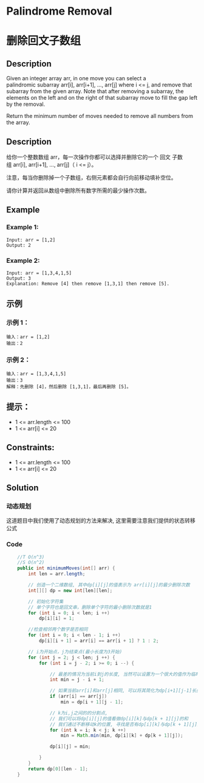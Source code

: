 # Palindrome Removal
# 删除回文子数组

## Description
Given an integer array arr, in one move you can select a palindromic subarray arr[i], arr[i+1], ..., arr[j] where i <= j, and remove that subarray from the given array. Note that after removing a subarray, the elements on the left and on the right of that subarray move to fill the gap left by the removal.

Return the minimum number of moves needed to remove all numbers from the array.

## Description
给你一个整数数组 arr，每一次操作你都可以选择并删除它的一个 回文 子数组 arr[i], arr[i+1], ..., arr[j]（ i <= j）。

注意，每当你删除掉一个子数组，右侧元素都会自行向前移动填补空位。

请你计算并返回从数组中删除所有数字所需的最少操作次数。


## Example
### Example 1:
    Input: arr = [1,2]
    Output: 2

### Example 2:
    Input: arr = [1,3,4,1,5]
    Output: 3
    Explanation: Remove [4] then remove [1,3,1] then remove [5].


## 示例
### 示例 1：
    输入：arr = [1,2]
    输出：2

### 示例 2：
    输入：arr = [1,3,4,1,5]
    输出：3
    解释：先删除 [4]，然后删除 [1,3,1]，最后再删除 [5]。

## 提示：
* 1 <= arr.length <= 100
* 1 <= arr[i] <= 20

## Constraints:
* 1 <= arr.length <= 100
* 1 <= arr[i] <= 20


## Solution
### 动态规划
这道题目中我们使用了动态规划的方法来解决, 这里需要注意我们提供的状态转移公式

### Code

```java
    //T O(n^3)
    //S O(n^2)
    public int minimumMoves(int[] arr) {
        int len = arr.length;

        // 创造一个二维数组, 其中dp[i][j]的值表示为 arr[i][j]的最少删除次数
        int[][] dp = new int[len][len];

        // 初始化字符集
        // 单个字符也是回文串，删除单个字符的最小删除次数就是1
        for (int i = 0; i < len; i ++)
            dp[i][i] = 1;

        //检查相邻两个数字是否相同
        for (int i = 0; i < len - 1; i ++)
            dp[i][i + 1] = arr[i] == arr[i + 1] ? 1 : 2;

        // i为开始点，j为结束点(最小长度为3开始)
        for (int j = 2; j < len; j ++) {
            for (int i = j - 2; i >= 0; i --) {

                // 最差的情况为当前i到j的长度, 当然可以设置为一个很大的值作为临时值
                int min = j - i + 1;

                // 如果当前arr[i]和arr[j]相同, 可以将其简化为dp[i+1][j-1]长度
                if (arr[i] == arr[j])
                    min = dp[i + 1][j - 1];

                // k为i,j之间的的分割点,
                // 我们可以将dp[i][j]的值看做dp[i][k]与dp[k + 1][j]的和
                // 我们通过不断移动k的位置, 寻找是否有dp[i][k]与dp[k + 1][j]的和更小
                for (int k = i; k < j; k ++)
                    min = Math.min(min, dp[i][k] + dp[k + 1][j]);

                dp[i][j] = min;

            }
        }
        return dp[0][len - 1];
    }
```